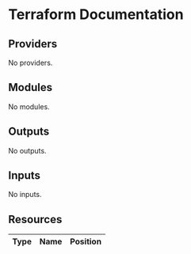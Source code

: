 <!-- BEGIN_TF_DOCS -->
# Terraform Documentation

## Providers

No providers.


## Modules

No modules.

## Outputs

No outputs.


## Inputs

No inputs.

## Resources

| Type | Name | Position |
|:-----|:-----|:-----|
<!-- END_TF_DOCS -->